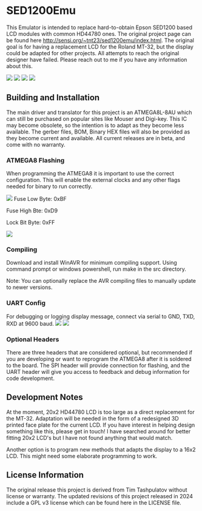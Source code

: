# SED1200Emu
This Emulator is intended to replace hard-to-obtain Epson SED1200 based LCD modules with common HD44780 ones. The original project page can be found here http://sensi.org/~tnt23/sed1200emu/index.html. The original goal is for having a replacement LCD for the Roland MT-32, but the display could be adapted for other projects. All attempts to reach the original designer have failed. Please reach out to me if you have any information about this. 

<img src='Images/sed1200emu_3d.png'>

<img src='Images/sed1200emu_MT32.jpeg'>

<img src='Images/sed1200emu_home.jpeg'>
<img src='Images/sed1200emu_closeup.jpeg'>

## Building and Installation
The main driver and translator for this project is an ATMEGA8L-8AU which can still be purchased on popular sites like Mouser and Digi-key. This IC may become obsolete, so the intention is to adapt as they become less available. The gerber files, BOM, Binary HEX files will also be provided as they become current and available. All current releases are in beta, and come with no warranty. 

### ATMEGA8 Flashing
When programming the ATMEGA8 it is important to use the correct configuration. This will enable the external clocks and any other flags needed for binary to run correctly. 

<img src='Images/ATMEGA8_config.png'>
Fuse Low Byte: 0xBF

Fuse High Bte: 0xD9

Lock Bit Byte: 0xFF

<img src='Images/sed1200emu_programmer.jpeg'>

### Compiling
Download and install WinAVR for minimum compiling support. Using command prompt or windows powershell, run make in the src directory.

Note: You can optionally replace the AVR compiling files to manually update to newer versions. 

### UART Config
For debugging or logging display message, connect via serial to GND, TXD, RXD at 9600 baud.
<img src='Images/sed1200emu_uart.jpeg'>
<img src='Images/sed1200emu_putty.png'>

### Optional Headers
There are three headers that are considered optional, but recommended if you are developing or want to reprogram the ATMEGA8 after it is soldered to the board. The SPI header will provide connection for flashing, and the UART header will give you access to feedback and debug information for code development. 

## Development Notes
At the moment, 20x2 HD44780 LCD is too large as a direct replacement for the MT-32. Adaptation will be needed in the form of a redesigned 3D printed face plate for the current LCD. If you have interest in helping design something like this, please get in touch! I have searched around for better fitting 20x2 LCD's but I have not found anything that would match. 

Another option is to program new methods that adapts the display to a 16x2 LCD. This might need some elaborate programming to work. 

## License Information
The original release this project is derived from Tim Tashpulatov without license or warranty. The updated revisions of this project released in 2024 include a GPL v3 license which can be found here in the LICENSE file. 
